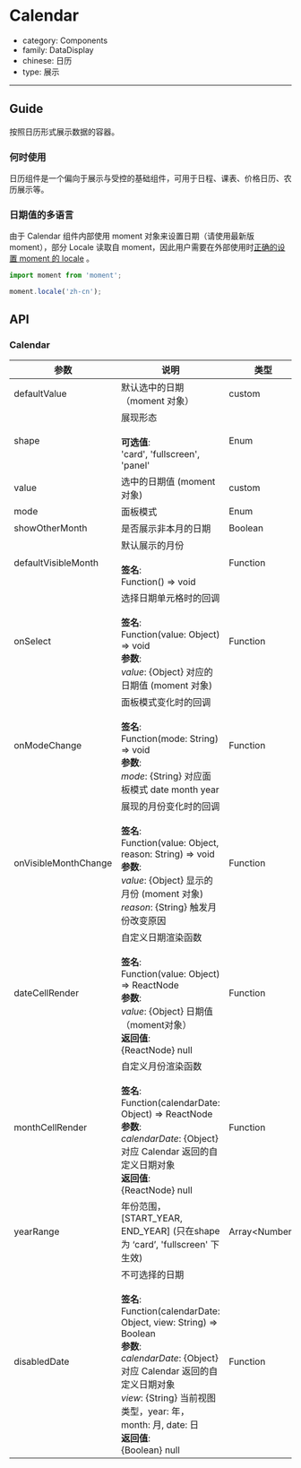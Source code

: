 # Calendar

-   category: Components
-   family: DataDisplay
-   chinese: 日历
-   type: 展示

---

## Guide

按照日历形式展示数据的容器。

### 何时使用

日历组件是一个偏向于展示与受控的基础组件，可用于日程、课表、价格日历、农历展示等。

### 日期值的多语言

由于 Calendar 组件内部使用 moment 对象来设置日期（请使用最新版 moment），部分 Locale 读取自 moment，因此用户需要在外部使用时[正确的设置 moment 的 locale](http://momentjs.cn/docs/#/i18n/changing-locale/) 。

```js
import moment from 'moment';

moment.locale('zh-cn');
```

## API

### Calendar

| 参数                   | 说明                                                                                                                                                                                                                                      | 类型               | 默认值                   |
| -------------------- | --------------------------------------------------------------------------------------------------------------------------------------------------------------------------------------------------------------------------------------- | ---------------- | --------------------- |
| defaultValue         | 默认选中的日期（moment 对象）                                                                                                                                                                                                                      | custom           | -                     |
| shape                | 展现形态<br/><br/>**可选值**:<br/>'card', 'fullscreen', 'panel'                                                                                                                                                                                   | Enum             | 'fullscreen'          |
| value                | 选中的日期值 (moment 对象)                                                                                                                                                                                                                      | custom           | -                     |
| mode                 | 面板模式                                                                                                                                                                                                                                    | Enum             | -                     |
| showOtherMonth       | 是否展示非本月的日期                                                                                                                                                                                                                              | Boolean          | true                  |
| defaultVisibleMonth  | 默认展示的月份<br/><br/>**签名**:<br/>Function() => void                                                                                                                                                                                            | Function         | -                     |
| onSelect             | 选择日期单元格时的回调<br/><br/>**签名**:<br/>Function(value: Object) => void<br/>**参数**:<br/>_value_: {Object} 对应的日期值 (moment 对象)                                                                                                                        | Function         | func.noop             |
| onModeChange         | 面板模式变化时的回调<br/><br/>**签名**:<br/>Function(mode: String) => void<br/>**参数**:<br/>_mode_: {String} 对应面板模式 date month year                                                                                                                       | Function         | func.noop             |
| onVisibleMonthChange | 展现的月份变化时的回调<br/><br/>**签名**:<br/>Function(value: Object, reason: String) => void<br/>**参数**:<br/>_value_: {Object} 显示的月份 (moment 对象)<br/>_reason_: {String} 触发月份改变原因                                                                          | Function         | func.noop             |
| dateCellRender       | 自定义日期渲染函数<br/><br/>**签名**:<br/>Function(value: Object) => ReactNode<br/>**参数**:<br/>_value_: {Object} 日期值（moment对象）<br/>**返回值**:<br/>{ReactNode} null<br/>                                                                                      | Function         | value => value.date() |
| monthCellRender      | 自定义月份渲染函数<br/><br/>**签名**:<br/>Function(calendarDate: Object) => ReactNode<br/>**参数**:<br/>_calendarDate_: {Object} 对应 Calendar 返回的自定义日期对象<br/>**返回值**:<br/>{ReactNode} null<br/>                                                               | Function         | -                     |
| yearRange            | 年份范围，[START_YEAR, END_YEAR] \(只在shape 为 ‘card’, 'fullscreen' 下生效)                                                                                                                                                                       | Array&lt;Number> | -                     |
| disabledDate         | 不可选择的日期<br/><br/>**签名**:<br/>Function(calendarDate: Object, view: String) => Boolean<br/>**参数**:<br/>_calendarDate_: {Object} 对应 Calendar 返回的自定义日期对象<br/>_view_: {String} 当前视图类型，year: 年， month: 月, date: 日<br/>**返回值**:<br/>{Boolean} null<br/> | Function         | -                     |
